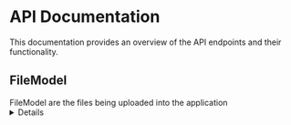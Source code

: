 # **API Documentation**

<summary>
This documentation provides an overview of the API endpoints and their functionality.
</summary>

## **FileModel**

<summary>
FileModel are the files being uploaded into the application
</summary>

<details>

## **UploadFile**

- **ENDPOINT:** **POST** `/api/UploadFile`

### Headers

| Content-Type        | Value |
| ------------------- | ----- |
| multipart/form-data | File  |

- **Upload a file to the server**

##

**Input:**

- file (multipart/form-data)
  **Sample Request:**

```Query Params
POST Request URL = http://fortunate3d-001-site1.atempurl.com/api/UploadFile


Key: file
Value:Myvideo.mp4(file to upload)


```

##

if successful, returns:

**Status 200 OK: The file was successfully uploaded.**

**Sample Response:**

```Text

  File Myvideo.mp4 was successfully uploaded to wwwroot\Files\0743771a-ba18-43f9-9ff2-0915ad55494e.mp4 with a unique name of 0743771a-ba18-43f9-9ff2-0915ad55494e.mp4....

  File can be viewed on http://fortunate3d-001-site1.atempurl.com/api/DownloadFile?fileId=0743771a-ba18-43f9-9ff2-0915ad55494e.mp4

```

##

if invalid (e.g. due to file size greater than size limit ), returns:
**Status 400 Bad Request:**

```json
{
  "type": "https://tools.ietf.org/html/rfc7231#section-6.5.1",
  "title": "One or more validation errors occurred.",
  "status": 400,
  "traceId": "00-52eaef32b671b3fb7bf2e06ea82351a8-3a552c38fd4b70bb-00",
  "errors": {
    "": [
      "Failed to read the request form. Multipart body length limit 55000000 exceeded."
    ]
  }
}
```

##

For extremely large files, returns:
**Status 413 Request entity too large**

```Text
  The page was not displayed because the request entity is too large.

```

##

## **Download File**

- **ENDPOINT:** **GET** `/api/DownloadFile`

### Headers

| Content-Type | Value  |
| ------------ | ------ |
| File         | fileId |

- **Download a specific file from the server.**
  ##
  **Input:**
- Query parameter fileId (string) - The identifier of the file to download (can be file ID, file path, or unique name.).

**Sample Request:**

```Query Params
GET Request URL = http://fortunate3d-001-site1.atempurl.com/api/DownloadFile?fileId=82c6b3b0-245b-4e0f-ba22-e56b726546b9.mp4


Key: fileId
Value:82c6b3b0-245b-4e0f-ba22-e56b726546b9.mp4 //using the unique name


```

##

if successful, returns:

**Status 200 OK and returns the file**

##

if invalid (e.g. due to invalid query parameter ), returns:
**Status 400 Bad Request:**

```Text(Pretty)
Error File with Id: {queryparam} does not  exist.Please try again
Chrome-Extension-BE



Error
File with Id: {queryparam} does not exist.Please try again
Chrome-Extension-BE
```

</details>
